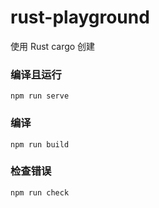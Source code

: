 # rust-playground

使用 Rust cargo 创建

### 编译且运行

```
npm run serve
```

### 编译

```
npm run build
```

### 检查错误

```
npm run check
```
